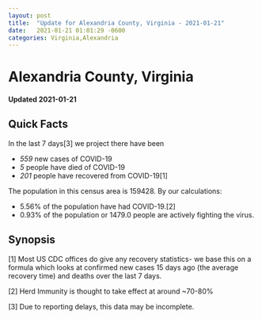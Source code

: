 ```yaml
---
layout: post
title:  "Update for Alexandria County, Virginia - 2021-01-21"
date:   2021-01-21 01:01:29 -0600
categories: Virginia,Alexandria
---
```


# Alexandria County, Virginia
#### Updated 2021-01-21

## Quick Facts

In the last 7 days[3] we project there have been
- *559* new cases of COVID-19
- *5* people have died of COVID-19
- *201* people have recovered from COVID-19[1]

The population in this census area is 159428. By our calculations:
- 5.56% of the population have had COVID-19.[2]
- 0.93% of the population or 1479.0 people are actively fighting the virus.

## Synopsis




[1] Most US CDC offices do give any recovery statistics- we base this on a formula which looks at confirmed new cases
15 days ago (the average recovery time) and deaths over the last 7 days.

[2] Herd Immunity is thought to take effect at around ~70-80%

[3] Due to reporting delays, this data may be incomplete.
 
    